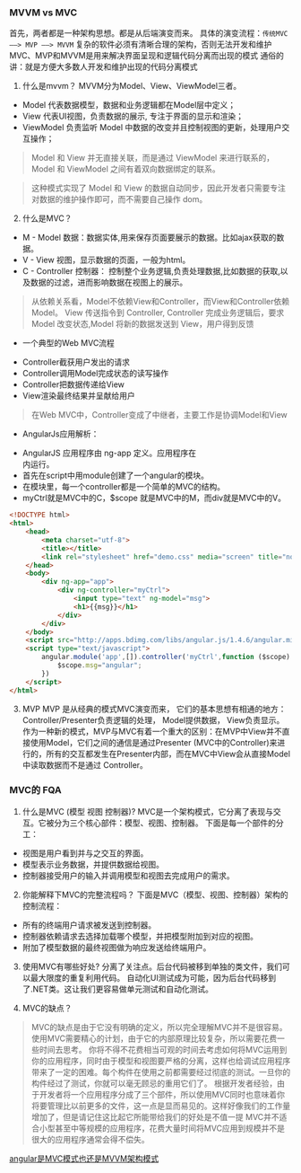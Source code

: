 ### MVVM vs MVC
首先，两者都是一种架构思想。都是从后端演变而来。
具体的演变流程：`传统MVC ——> MVP ——> MVVM`
复杂的软件必须有清晰合理的架构，否则无法开发和维护
MVC、MVP和MVVM是用来解决界面呈现和逻辑代码分离而出现的模式
通俗的讲：就是方便大多数人开发和维护出现的代码分离模式
1. 什么是mvvm？
MVVM分为Model、View、ViewModel三者。
* Model 代表数据模型，数据和业务逻辑都在Model层中定义；
* View 代表UI视图，负责数据的展示, 专注于界面的显示和渲染；
* ViewModel 负责监听 Model 中数据的改变并且控制视图的更新，处理用户交互操作；

>  Model 和 View 并无直接关联，而是通过 ViewModel 来进行联系的，Model 和 ViewModel 之间有着双向数据绑定的联系。

> 这种模式实现了 Model 和 View 的数据自动同步，因此开发者只需要专注对数据的维护操作即可，而不需要自己操作 dom。

2. 什么是MVC？
* M - Model  数据：数据实体,用来保存页面要展示的数据。比如ajax获取的数据。
* V - View 视图，显示数据的页面，一般为html。
* C - Controller 控制器： 控制整个业务逻辑,负责处理数据,比如数据的获取,以及数据的过滤，进而影响数据在视图上的展示。

> 从依赖关系看，Model不依赖View和Controller，而View和Controller依赖Model。
> View 传送指令到 Controller, Controller 完成业务逻辑后，要求 Model 改变状态,Model 将新的数据发送到 View，用户得到反馈

+ 一个典型的Web MVC流程
- Controller截获用户发出的请求
- Controller调用Model完成状态的读写操作
- Controller把数据传递给View
- View渲染最终结果并呈献给用户
> 在Web MVC中，Controller变成了中继者，主要工作是协调Model和View

+ AngularJs应用解析：
- AngularJS 应用程序由 ng-app 定义。应用程序在 <div> 内运行。
- 首先在script中用module创建了一个angular的模块。
- 在模块里，每一个controller都是一个简单的MVC的结构。
- myCtrl就是MVC中的C，$scope 就是MVC中的M，而div就是MVC中的V。
```html
<!DOCTYPE html>
<html>
    <head>
        <meta charset="utf-8">
        <title></title>
        <link rel="stylesheet" href="demo.css" media="screen" title="no title" charset="utf-8">
    </head>
    <body>
        <div ng-app="app">
            <div ng-controller="myCtrl">
                <input type="text" ng-model="msg">
                <h1>{{msg}}</h1>
            </div>
        </div>
    </body>
    <script src="http://apps.bdimg.com/libs/angular.js/1.4.6/angular.min.js"></script>
    <script type="text/javascript">
        angular.module('app',[]).controller('myCtrl',function ($scope) {
            $scope.msg="angular";
        })
    </script>
</html>
```

3. MVP
MVP 是从经典的模式MVC演变而来，
它们的基本思想有相通的地方：
Controller/Presenter负责逻辑的处理，
Model提供数据，
View负责显示。
作为一种新的模式，MVP与MVC有着一个重大的区别：在MVP中View并不直接使用Model，它们之间的通信是通过Presenter (MVC中的Controller)来进行的，所有的交互都发生在Presenter内部，而在MVC中View会从直接Model中读取数据而不是通过 Controller。


### MVC的 FQA
1.  什么是MVC (模型 视图 控制器)?
MVC是一个架构模式，它分离了表现与交互。它被分为三个核心部件：模型、视图、控制器。
下面是每一个部件的分工：
+ 视图是用户看到并与之交互的界面。
+ 模型表示业务数据，并提供数据给视图。
+ 控制器接受用户的输入并调用模型和视图去完成用户的需求。

2. 你能解释下MVC的完整流程吗？
下面是MVC（模型、视图、控制器）架构的控制流程：
+ 所有的终端用户请求被发送到控制器。
+ 控制器依赖请求去选择加载哪个模型，并把模型附加到对应的视图。
+ 附加了模型数据的最终视图做为响应发送给终端用户。

3. 使用MVC有哪些好处?
分离了关注点。后台代码被移到单独的类文件，我们可以最大限度的重复利用代码。
自动化UI测试成为可能，因为后台代码移到了.NET类。这让我们更容易做单元测试和自动化测试。

4. MVC的缺点？
> MVC的缺点是由于它没有明确的定义，所以完全理解MVC并不是很容易。使用MVC需要精心的计划，由于它的内部原理比较复杂，所以需要花费一些时间去思考。
> 你将不得不花费相当可观的时间去考虑如何将MVC运用到你的应用程序，同时由于模型和视图要严格的分离，这样也给调试应用程序带来了一定的困难。每个构件在使用之前都需要经过彻底的测试。一旦你的构件经过了测试，你就可以毫无顾忌的重用它们了。
> 根据开发者经验，由于开发者将一个应用程序分成了三个部件，所以使用MVC同时也意味着你将要管理比以前更多的文件，这一点是显而易见的。这样好像我们的工作量增加了，但是请记住这比起它所能带给我们的好处是不值一提
> MVC并不适合小型甚至中等规模的应用程序，花费大量时间将MVC应用到规模并不是很大的应用程序通常会得不偿失。


[angular是MVC模式也还是MVVM架构模式](https://www.jianshu.com/p/11c89d58d5d5)